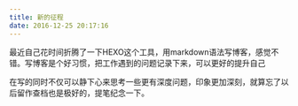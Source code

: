 ```yaml
---
title: 新的征程
date: 2016-12-25 20:17:16
---
```



最近自己花时间折腾了一下HEXO这个工具，用markdown语法写博客，感觉不错。写博客是个好习惯，把工作遇到的问题记录下来，可以更好的提升自己

在写的同时不仅可以静下心来思考一些更有深度问题，印象更加深刻，就算忘了以后留作查档也是极好的，提笔纪念一下。


